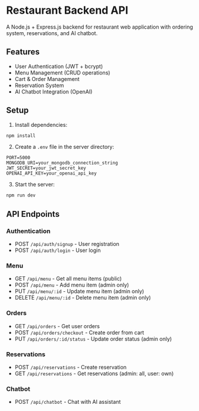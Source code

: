 # Restaurant Backend API

A Node.js + Express.js backend for restaurant web application with ordering system, reservations, and AI chatbot.

## Features

- User Authentication (JWT + bcrypt)
- Menu Management (CRUD operations)
- Cart & Order Management
- Reservation System
- AI Chatbot Integration (OpenAI)

## Setup

1. Install dependencies:
```bash
npm install
```

2. Create a `.env` file in the server directory:
```
PORT=5000
MONGODB_URI=your_mongodb_connection_string
JWT_SECRET=your_jwt_secret_key
OPENAI_API_KEY=your_openai_api_key
```

3. Start the server:
```bash
npm run dev
```

## API Endpoints

### Authentication
- POST `/api/auth/signup` - User registration
- POST `/api/auth/login` - User login

### Menu
- GET `/api/menu` - Get all menu items (public)
- POST `/api/menu` - Add menu item (admin only)
- PUT `/api/menu/:id` - Update menu item (admin only)
- DELETE `/api/menu/:id` - Delete menu item (admin only)

### Orders
- GET `/api/orders` - Get user orders
- POST `/api/orders/checkout` - Create order from cart
- PUT `/api/orders/:id/status` - Update order status (admin only)

### Reservations
- POST `/api/reservations` - Create reservation
- GET `/api/reservations` - Get reservations (admin: all, user: own)

### Chatbot
- POST `/api/chatbot` - Chat with AI assistant



